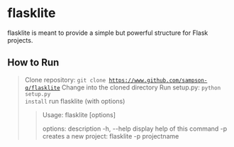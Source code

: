 # flasklite

flasklite is meant to provide a simple but powerful structure for Flask projects.

## How to Run
> Clone repository: <code>git clone https://www.github.com/sampson-q/flasklite</code>
> Change into the cloned directory
> Run setup.py: <code>python setup.py install</code>
> run flasklite (with options)
>> 
>> Usage: flasklite [options]
>> 
>> options:       description
>> -h, --help     display help of this command
>> -p             creates a new project: flasklite -p projectname
